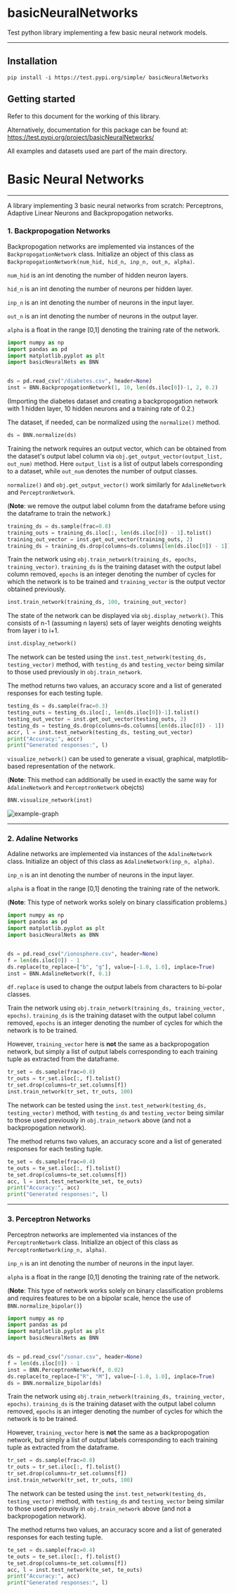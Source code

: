 # basicNeuralNetworks
Test python library implementing a few basic neural network models.

***
## Installation
```
pip install -i https://test.pypi.org/simple/ basicNeuralNetworks
```

## Getting started
Refer to this document for the working of this library.

Alternatively, documentation for this package can be found at: https://test.pypi.org/project/basicNeuralNetworks/

All examples and datasets used are part of the main directory.

# Basic Neural Networks
***
A library implementing 3 basic neural networks from scratch: Perceptrons, Adaptive Linear Neurons and 
Backpropogation networks.

### 1. Backpropogation Networks
Backpropogation networks are implemented via instances of the `BackpropogationNetwork` class.
Initialize an object of this class as `BackpropogationNetwork(num_hid, hid_n, inp_n, out_n, alpha)`.

`num_hid` is an int denoting the number of hidden neuron layers.

`hid_n` is an int denoting the number of neurons per hidden layer.

`inp_n` is an int denoting the number of neurons in the input layer.

`out_n` is an int denoting the number of neurons in the output layer.

`alpha` is a float in the range [0,1] denoting the training rate of the network.

```python
import numpy as np
import pandas as pd
import matplotlib.pyplot as plt
import basicNeuralNets as BNN


ds = pd.read_csv("/diabetes.csv", header=None)
inst = BNN.BackpropogationNetwork(1, 10, len(ds.iloc[0])-1, 2, 0.2)
```
(Importing the diabetes dataset and creating a backpropogation network with 1 hidden layer, 
10 hidden neurons and a training rate of 0.2.)

The dataset, if needed, can be normalized using the `normalize()` method.
```python
ds = BNN.normalize(ds)
```
Training the network requires an output vector, which can be obtained from the dataset's
output label column via `obj.get_output_vector(output_list, out_num)` method. Here `output_list` is
a list of output labels corresponding to a dataset, while `out_num` denotes the number of output classes.

`normalize()` and `obj.get_output_vector()` work similarly for `AdalineNetwork` and `PerceptronNetwork`.

(**Note**: we remove the output label column from the dataframe before using the dataframe to train the network.)
```python
training_ds = ds.sample(frac=0.8)
training_outs = training_ds.iloc[:, len(ds.iloc[0]) - 1].tolist()
training_out_vector = inst.get_out_vector(training_outs, 2)
training_ds = training_ds.drop(columns=ds.columns[len(ds.iloc[0]) - 1])
```
Train the network using `obj.train_network(training_ds, epochs, training_vector)`.
`training_ds` is the training dataset with the output label column removed, `epochs` is an integer
denoting the number of cycles for which the network is to be trained and `training_vector` is the output vector
obtained previously.
```python
inst.train_network(training_ds, 100, training_out_vector)
```
The state of the network can be displayed via `obj.display_network()`. This consists of 
n-1 (assuming n layers) sets of layer weights denoting weights from layer i to i+1.
```python
inst.display_network()
```
The network can be tested using the `inst.test_network(testing_ds, testing_vector)` method,
with `testing_ds` and `testing_vector` being similar to those used previously in `obj.train_network`.

The method returns two values, an accuracy score and a list of generated responses for each testing tuple.
```python
testing_ds = ds.sample(frac=0.3)
testing_outs = testing_ds.iloc[:, len(ds.iloc[0])-1].tolist()
testing_out_vector = inst.get_out_vector(testing_outs, 2)
testing_ds = testing_ds.drop(columns=ds.columns[len(ds.iloc[0]) - 1])
accr, l = inst.test_network(testing_ds, testing_out_vector)
print("Accuracy:", accr)
print("Generated responses:", l)
```
`visualize_network()` can be used to generate a visual, graphical, matplotlib-based representation of the network.

(**Note**: This method can additionally be used in exactly the same way for `AdalineNetwork` and `PerceptronNetwork` obejcts)
```python
BNN.visualize_network(inst)
```
![example-graph](https://drive.google.com/uc?export=view&id=1GdkcNlbw_FsKugGE55nyTkwfaWyJfEcP)

***

### 2. Adaline Networks

Adaline networks are implemented via instances of the `AdalineNetwork` class.
Initialize an object of this class as `AdalineNetwork(inp_n, alpha)`.

`inp_n` is an int denoting the number of neurons in the input layer.

`alpha` is a float in the range [0,1] denoting the training rate of the network.

(**Note**: This type of network works solely on binary classification problems.)
```python
import numpy as np
import pandas as pd
import matplotlib.pyplot as plt
import basicNeuralNets as BNN


ds = pd.read_csv("/ionosphere.csv", header=None)
f = len(ds.iloc[0]) - 1
ds.replace(to_replace=["b", "g"], value=[-1.0, 1.0], inplace=True)
inst = BNN.AdalineNetwork(f, 0.1)
```
`df.replace` is used to change the output labels from characters to bi-polar classes.

Train the network using `obj.train_network(training_ds, training_vector, epochs)`.
`training_ds` is the training dataset with the output label column removed, `epochs` is an integer
denoting the number of cycles for which the network is to be trained.

However, `training_vector` here is **not** the same as a backpropogation network, but simply a
list of output labels corresponding to each training tuple as extracted from the dataframe.
```python
tr_set = ds.sample(frac=0.8)
tr_outs = tr_set.iloc[:, f].tolist()
tr_set.drop(columns=tr_set.columns[f])
inst.train_network(tr_set, tr_outs, 100)
```
The network can be tested using the `inst.test_network(testing_ds, testing_vector)` method,
with `testing_ds` and `testing_vector` being similar to those used previously in `obj.train_network` above (and not a backpropogation network).

The method returns two values, an accuracy score and a list of generated responses for each testing tuple.
```python
te_set = ds.sample(frac=0.4)
te_outs = te_set.iloc[:, f].tolist()
te_set.drop(columns=te_set.columns[f])
acc, l = inst.test_network(te_set, te_outs)
print("Accuracy:", acc)
print("Generated responses:", l)
```

***

### 3. Perceptron Networks

Perceptron networks are implemented via instances of the `PerceptronNetwork` class.
Initialize an object of this class as `PerceptronNetwork(inp_n, alpha)`.

`inp_n` is an int denoting the number of neurons in the input layer.

`alpha` is a float in the range [0,1] denoting the training rate of the network.

(**Note**: This type of network works solely on binary classification problems and requires
features to be on a bipolar scale, hence the use of `BNN.normalize_bipolar()`)
```python
import numpy as np
import pandas as pd
import matplotlib.pyplot as plt
import basicNeuralNets as BNN


ds = pd.read_csv("/sonar.csv", header=None)
f = len(ds.iloc[0]) - 1
inst = BNN.PerceptronNetwork(f, 0.02)
ds.replace(to_replace=["R", "M"], value=[-1.0, 1.0], inplace=True)
ds = BNN.normalize_bipolar(ds)
```
Train the network using `obj.train_network(training_ds, training_vector, epochs)`.
`training_ds` is the training dataset with the output label column removed, `epochs` is an integer
denoting the number of cycles for which the network is to be trained.

However, `training_vector` here is **not** the same as a backpropogation network, but simply a
list of output labels corresponding to each training tuple as extracted from the dataframe.
```python
tr_set = ds.sample(frac=0.8)
tr_outs = tr_set.iloc[:, f].tolist()
tr_set.drop(columns=tr_set.columns[f])
inst.train_network(tr_set, tr_outs, 100)
```
The network can be tested using the `inst.test_network(testing_ds, testing_vector)` method,
with `testing_ds` and `testing_vector` being similar to those used previously in `obj.train_network` above (and not a backpropogation network).

The method returns two values, an accuracy score and a list of generated responses for each testing tuple.
```python
te_set = ds.sample(frac=0.4)
te_outs = te_set.iloc[:, f].tolist()
te_set.drop(columns=te_set.columns[f])
acc, l = inst.test_network(te_set, te_outs)
print("Accuracy:", acc)
print("Generated responses:", l)
```


